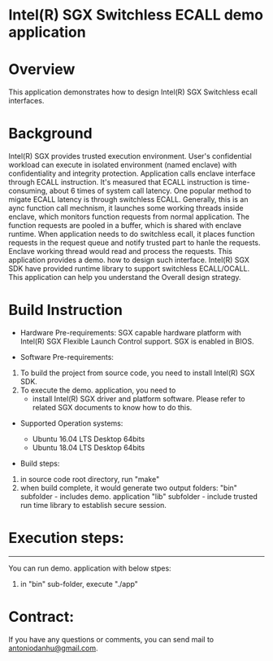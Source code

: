 Intel(R) SGX Switchless ECALL demo application
================================================

# Overview
This application demonstrates how to design Intel(R) SGX Switchless ecall interfaces.

# Background
Intel(R) SGX provides trusted execution environment. User's confidential workload can execute in isolated environment (named enclave) with confidentiality and integrity protection. Application calls enclave interface through ECALL instruction. It's measured that ECALL instruction is time-consuming, about 6 times of system call latency. One popular method to migate ECALL latency is through switchless ECALL. Generally, this is an aync function call mechnism, it launches some working threads inside enclave, which monitors function requests from normal application. The function requests are pooled in a buffer, which is shared with enclave runtime. When application needs to do switchless ecall, it places function requests in the request queue and notify trusted part to hanle the requests. Enclave working thread would read and process the requests. This application provides a demo. how to design such interface.
Intel(R) SGX SDK have provided runtime library to support switchless ECALL/OCALL. This application can help you understand the Overall design strategy.

# Build Instruction
* Hardware Pre-requirements:
   SGX capable hardware platform with Intel(R) SGX Flexible Launch Control support. SGX is enabled in BIOS.

* Software Pre-requirements:
1. To build the project from source code, you need to install Intel(R) SGX SDK.
2. To execute the demo. application, you need to
   * install Intel(R) SGX driver and platform software.
   Please refer to related SGX documents to know how to do this.

* Supported Operation systems:
  - Ubuntu 16.04 LTS Desktop 64bits
  - Ubuntu 18.04 LTS Desktop 64bits

* Build steps:
1. in source code root directory, run "make"
2. when build complete, it would generate two output folders:
   "bin" subfolder - includes demo. application
   "lib" subfolder - include trusted run time library to establish secure session.

# Execution steps:
------
You can run demo. application with below stpes:
1. in "bin" sub-folder, execute "./app"

# Contract:
If you have any questions or comments, you can send mail to antoniodanhu@gmail.com.

